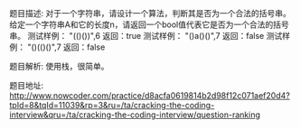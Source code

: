 ﻿题目描述:
对于一个字符串，请设计一个算法，判断其是否为一个合法的括号串。
给定一个字符串A和它的长度n，请返回一个bool值代表它是否为一个合法的括号串。
测试样例：
"(()())",6
返回：true
测试样例：
"()a()()",7
返回：false
测试样例：
"()(()()",7
返回：false

题目解析:
使用栈，很简单。

题目地址:
http://www.nowcoder.com/practice/d8acfa0619814b2d98f12c071aef20d4?tpId=8&tqId=11039&rp=3&ru=/ta/cracking-the-coding-interview&qru=/ta/cracking-the-coding-interview/question-ranking